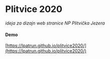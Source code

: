 Plitvice 2020
=======

_ideja za dizajn web stranice NP Plitvička Jezera_

#### Demo

[https://lpatrun.github.io/plitvice2020/](https://lpatrun.github.io/plitvice2020/)
